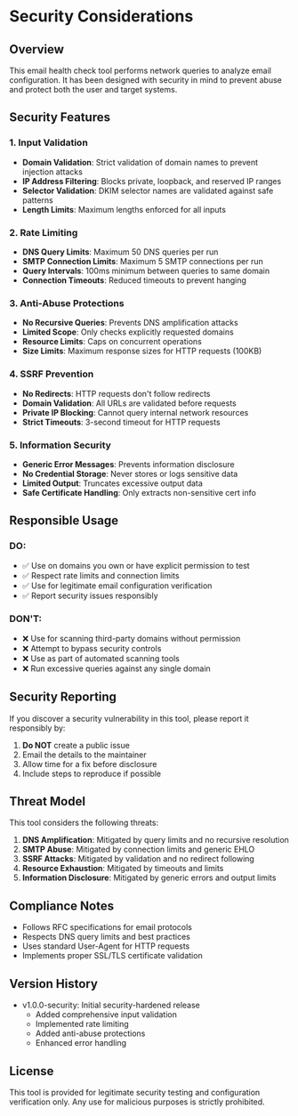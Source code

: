 # Security Considerations

## Overview

This email health check tool performs network queries to analyze email configuration. It has been designed with security in mind to prevent abuse and protect both the user and target systems.

## Security Features

### 1. Input Validation
- **Domain Validation**: Strict validation of domain names to prevent injection attacks
- **IP Address Filtering**: Blocks private, loopback, and reserved IP ranges
- **Selector Validation**: DKIM selector names are validated against safe patterns
- **Length Limits**: Maximum lengths enforced for all inputs

### 2. Rate Limiting
- **DNS Query Limits**: Maximum 50 DNS queries per run
- **SMTP Connection Limits**: Maximum 5 SMTP connections per run
- **Query Intervals**: 100ms minimum between queries to same domain
- **Connection Timeouts**: Reduced timeouts to prevent hanging

### 3. Anti-Abuse Protections
- **No Recursive Queries**: Prevents DNS amplification attacks
- **Limited Scope**: Only checks explicitly requested domains
- **Resource Limits**: Caps on concurrent operations
- **Size Limits**: Maximum response sizes for HTTP requests (100KB)

### 4. SSRF Prevention
- **No Redirects**: HTTP requests don't follow redirects
- **Domain Validation**: All URLs are validated before requests
- **Private IP Blocking**: Cannot query internal network resources
- **Strict Timeouts**: 3-second timeout for HTTP requests

### 5. Information Security
- **Generic Error Messages**: Prevents information disclosure
- **No Credential Storage**: Never stores or logs sensitive data
- **Limited Output**: Truncates excessive output data
- **Safe Certificate Handling**: Only extracts non-sensitive cert info

## Responsible Usage

### DO:
- ✅ Use on domains you own or have explicit permission to test
- ✅ Respect rate limits and connection limits
- ✅ Use for legitimate email configuration verification
- ✅ Report security issues responsibly

### DON'T:
- ❌ Use for scanning third-party domains without permission
- ❌ Attempt to bypass security controls
- ❌ Use as part of automated scanning tools
- ❌ Run excessive queries against any single domain

## Security Reporting

If you discover a security vulnerability in this tool, please report it responsibly by:

1. **Do NOT** create a public issue
2. Email the details to the maintainer
3. Allow time for a fix before disclosure
4. Include steps to reproduce if possible

## Threat Model

This tool considers the following threats:

1. **DNS Amplification**: Mitigated by query limits and no recursive resolution
2. **SMTP Abuse**: Mitigated by connection limits and generic EHLO
3. **SSRF Attacks**: Mitigated by validation and no redirect following
4. **Resource Exhaustion**: Mitigated by timeouts and limits
5. **Information Disclosure**: Mitigated by generic errors and output limits

## Compliance Notes

- Follows RFC specifications for email protocols
- Respects DNS query limits and best practices
- Uses standard User-Agent for HTTP requests
- Implements proper SSL/TLS certificate validation

## Version History

- v1.0.0-security: Initial security-hardened release
  - Added comprehensive input validation
  - Implemented rate limiting
  - Added anti-abuse protections
  - Enhanced error handling

## License

This tool is provided for legitimate security testing and configuration verification only. Any use for malicious purposes is strictly prohibited.